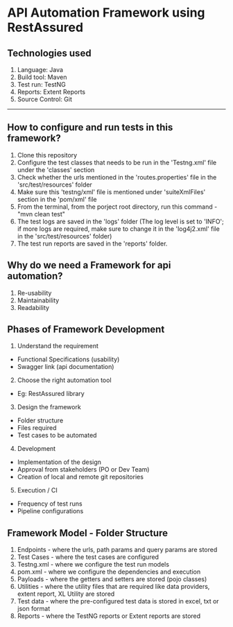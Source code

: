 API Automation Framework using RestAssured 
===========================================

Technologies used
-----------------
1. Language: Java
2. Build tool: Maven
3. Test run: TestNG
4. Reports: Extent Reports
5. Source Control: Git

-------------------------------------------------
How to configure and run tests in this framework?
-------------------------------------------------
1. Clone this repository
2. Configure the test classes that needs to be run in the 'Testng.xml' file under the 'classes' section
3. Check whether the urls mentioned in the 'routes.properties' file in the 'src/test/resources' folder
4. Make sure this 'testng/xml' file is mentioned under 'suiteXmlFiles' section in the 'pom/xml' file
5. From the terminal, from the porject root directory, run this command - "mvn clean test"
6. The test logs are saved in the 'logs' folder (The log level is set to 'INFO'; if more logs are required, make sure to change it in the 'log4j2.xml' file in the 'src/test/resources' folder)
7. The test run reports are saved in the 'reports' folder.

Why do we need a Framework for api automation?
----------------------------------------------
1. Re-usability
2. Maintainability
3. Readability

Phases of Framework Development
--------------------------------

1. Understand the requirement
  - Functional Specifications (usability)
  - Swagger link (api documentation)
2. Choose the right automation tool
  - Eg: RestAssured library
3. Design the framework
  - Folder structure
  - Files required
  - Test cases to be automated
4. Development
  - Implementation of the design
  - Approval from stakeholders (PO or Dev Team)
  - Creation of local and remote git repositories 
5. Execution / CI
  - Frequency of test runs
  - Pipeline configurations


Framework Model - Folder Structure
----------------------------------

1. Endpoints - where the urls, path params and query params are stored
2. Test Cases - where the test cases are configured
3. Testng.xml - where we configure the test run models
4. pom.xml - where we configure the dependencies and execution
5. Payloads - where the getters and setters are stored (pojo classes)
6. Utilities - where the utility files that are required like data providers, extent report, XL Utility are stored
7. Test data - where the pre-configured test data is stored in excel, txt or json format
8. Reports - where the TestNG reports or Extent reports are stored


